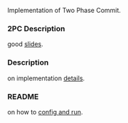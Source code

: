 Implementation of Two Phase Commit. 

### 2PC Description
good [slides](http://www.google.com/url?sa=t&rct=j&q=&esrc=s&source=web&cd=1&ved=0CCoQFjAA&url=http%3A%2F%2Fwww.cs.utexas.edu%2F~vin%2FClasses%2FCS372-Fall03%2FSlides%2F21.pdf&ei=AYLEUcLpKof48wTmpIGgDw&usg=AFQjCNEO3oWU1z3qY-Su2NhNXDf5AfPdDg&bvm=bv.48293060,d.eWU).

### Description
on implementation [details](https://github.com/cloudXane/2PC/blob/master/notes/Description).

### README
on how to [config and run](https://github.com/cloudXane/2PC/blob/master/notes/README).

